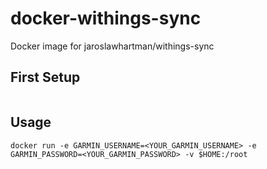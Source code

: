 # docker-withings-sync
Docker image for jaroslawhartman/withings-sync

## First Setup

```console

```

## Usage

```console
docker run -e GARMIN_USERNAME=<YOUR_GARMIN_USERNAME> -e GARMIN_PASSWORD=<YOUR_GARMIN_PASSWORD> -v $HOME:/root 
```
